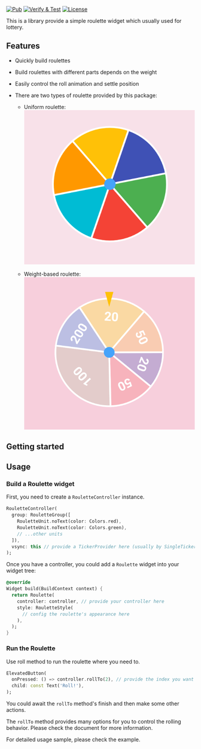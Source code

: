 [![Pub](https://img.shields.io/pub/v/roulette.svg)](https://pub.dev/packages/roulette)
[![Verify & Test](https://github.com/do9core/roulette/actions/workflows/verify_and_test.yml/badge.svg)](https://github.com/do9core/roulette/actions/workflows/verify_and_test.yml)
[![License](https://img.shields.io/github/license/do9core/roulette)](https://www.apache.org/licenses/LICENSE-2.0)

This is a library provide a simple roulette widget which usually used for lottery.

## Features

* Quickly build roulettes
* Build roulettes with different parts depends on the weight
* Easily control the roll animation and settle position
* There are two types of roulette provided by this package:

  * Uniform roulette:
    ![Uniform with no text](README.assets/uniform_no_text.png)

  * Weight-based roulette:
    ![Weight based with text](README.assets/weight_based_with_text.png)

## Getting started

## Usage

### Build a Roulette widget

First, you need to create a `RouletteController` instance.

```dart
RouletteController(
  group: RouletteGroup([
    RouletteUnit.noText(color: Colors.red),
    RouletteUnit.noText(color: Colors.green),
    // ...other units
  ]),
  vsync: this // provide a TickerProvider here (usually by SingleTickerProviderStateMixin)
);
```

Once you have a controller, you could add a `Roulette` widget into your widget tree:

```dart
@override
Widget build(BuildContext context) {
  return Roulette(
    controller: controller, // provide your controller here
    style: RouletteStyle(
      // config the roulette's appearance here
    ),
  );
}
```

### Run the Roulette

Use roll method to run the roulette where you need to.

```dart
ElevatedButton(
  onPressed: () => controller.rollTo(2), // provide the index you want to settle
  child: const Text('Roll!'),
);
```

You could await the `rollTo` method's finish and then make some other actions.

The `rollTo` method provides many options for you to control the rolling behavior. Please check the document for more information.

For detailed usage sample, please check the example.
